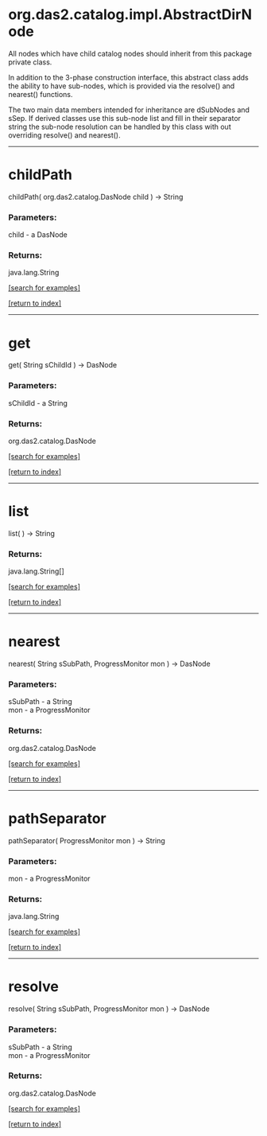 # org.das2.catalog.impl.AbstractDirNode

All nodes which have child catalog nodes should inherit from this package
 private class.
 
 In addition to the 3-phase construction interface, this abstract class adds the
 ability to have sub-nodes, which is provided via the resolve() and nearest() 
 functions.
 
 The two main data members intended for inheritance are dSubNodes and sSep.
 If derived classes use this sub-node list and fill in their separator string
 the sub-node resolution can be handled by this class with out overriding 
 resolve() and nearest().

***
<a name="childPath"></a>
# childPath
childPath( org.das2.catalog.DasNode child ) &rarr; String



### Parameters:
child - a DasNode

### Returns:
java.lang.String


<a href="https://github.com/autoplot/dev/search?q=childPath&unscoped_q=childPath">[search for examples]</a>

<a href="https://github.com/autoplot/documentation/blob/master/javadoc/index-all.md">[return to index]</a>

***
<a name="get"></a>
# get
get( String sChildId ) &rarr; DasNode



### Parameters:
sChildId - a String

### Returns:
org.das2.catalog.DasNode


<a href="https://github.com/autoplot/dev/search?q=get&unscoped_q=get">[search for examples]</a>

<a href="https://github.com/autoplot/documentation/blob/master/javadoc/index-all.md">[return to index]</a>

***
<a name="list"></a>
# list
list(  ) &rarr; String



### Returns:
java.lang.String[]


<a href="https://github.com/autoplot/dev/search?q=list&unscoped_q=list">[search for examples]</a>

<a href="https://github.com/autoplot/documentation/blob/master/javadoc/index-all.md">[return to index]</a>

***
<a name="nearest"></a>
# nearest
nearest( String sSubPath, ProgressMonitor mon ) &rarr; DasNode



### Parameters:
sSubPath - a String
<br>mon - a ProgressMonitor

### Returns:
org.das2.catalog.DasNode


<a href="https://github.com/autoplot/dev/search?q=nearest&unscoped_q=nearest">[search for examples]</a>

<a href="https://github.com/autoplot/documentation/blob/master/javadoc/index-all.md">[return to index]</a>

***
<a name="pathSeparator"></a>
# pathSeparator
pathSeparator( ProgressMonitor mon ) &rarr; String



### Parameters:
mon - a ProgressMonitor

### Returns:
java.lang.String


<a href="https://github.com/autoplot/dev/search?q=pathSeparator&unscoped_q=pathSeparator">[search for examples]</a>

<a href="https://github.com/autoplot/documentation/blob/master/javadoc/index-all.md">[return to index]</a>

***
<a name="resolve"></a>
# resolve
resolve( String sSubPath, ProgressMonitor mon ) &rarr; DasNode



### Parameters:
sSubPath - a String
<br>mon - a ProgressMonitor

### Returns:
org.das2.catalog.DasNode


<a href="https://github.com/autoplot/dev/search?q=resolve&unscoped_q=resolve">[search for examples]</a>

<a href="https://github.com/autoplot/documentation/blob/master/javadoc/index-all.md">[return to index]</a>

